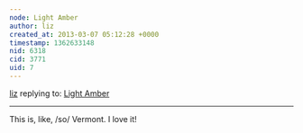 ```yaml
---
node: Light Amber
author: liz
created_at: 2013-03-07 05:12:28 +0000
timestamp: 1362633148
nid: 6318
cid: 3771
uid: 7
---
```




[liz](../profile/liz) replying to: [Light Amber](../notes/cfastie/3-13-2013/light-amber)

----
This is, like, /so/ Vermont. I love it!